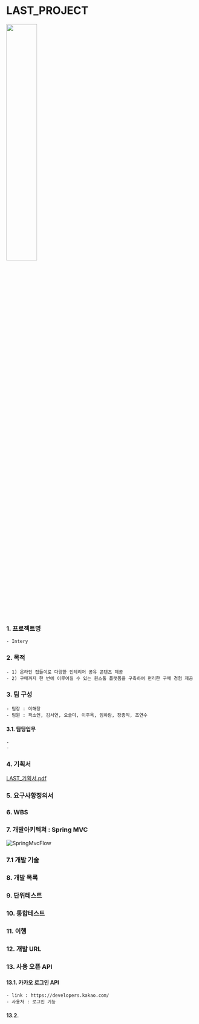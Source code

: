 
# LAST_PROJECT
<img src="https://user-images.githubusercontent.com/78997066/116799570-5e618d80-ab35-11eb-836e-a8367ebb06a8.png" width="40%">

### 1. 프로젝트명
``` 
- Intery
```

### 2. 목적
``` 
- 1) 온라인 집들이로 다양한 인테리어 공유 콘텐츠 제공
- 2) 구매까지 한 번에 이루어질 수 있는 원스톱 플랫폼을 구축하여 편리한 구매 경험 제공 
```

### 3. 팀 구성
``` 
- 팀장 : 이해창
- 팀원 : 곽소언, 김서연, 오솔미, 이주옥, 임하람, 장종익, 조연수
```

#### 3.1. 담당업무
``` 
- 
- 
```

### 4. 기획서
[LAST_기획서.pdf](https://github.com/code-you-dream-with-me/LAST_PROJECT/files/6410604/LAST_.pdf)

### 5. 요구사항정의서

### 6. WBS

### 7. 개발아키텍쳐 : Spring MVC
![SpringMvcFlow](https://user-images.githubusercontent.com/78997066/116799348-8ea82c80-ab33-11eb-8d9c-b852c1fe0f96.png)

### 7.1 개발 기술

### 8. 개발 목록

### 9. 단위테스트

### 10. 통합테스트

### 11. 이행

### 12. 개발 URL

### 13. 사용 오픈 API

#### 13.1. 카카오 로그인 API
``` 
- link : https://developers.kakao.com/
- 사용처 : 로그인 기능
```

#### 13.2. 
